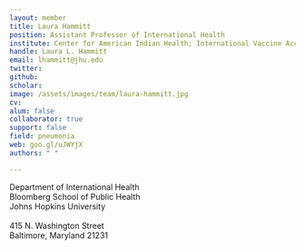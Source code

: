 ```yaml
---
layout: member
title: Laura Hammitt
position: Assistant Professor of International Health
institute: Center for American Indian Health; International Vaccine Access Center (IVAC)
handle: Laura L. Hammitt
email: lhammitt@jhu.edu
twitter: 
github: 
scholar: 
image: /assets/images/team/laura-hammitt.jpg
cv: 
alum: false
collaborator: true     
support: false   
field: pneumonia                          
web: goo.gl/uJWYjX
authors: " "

---
```


Department of International Health <br /> 
Bloomberg School of Public Health<br /> 
Johns Hopkins University <br /> 
 <br /> 
415 N. Washington Street <br /> 
Baltimore, Maryland 21231 <br /> 
